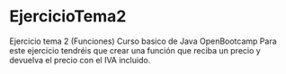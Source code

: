 ﻿# EjercicioTema2
Ejercicio tema 2 (Funciones) Curso basico de Java OpenBootcamp
Para este ejercicio tendréis que crear una función que reciba un precio y devuelva el precio con el IVA incluido.
